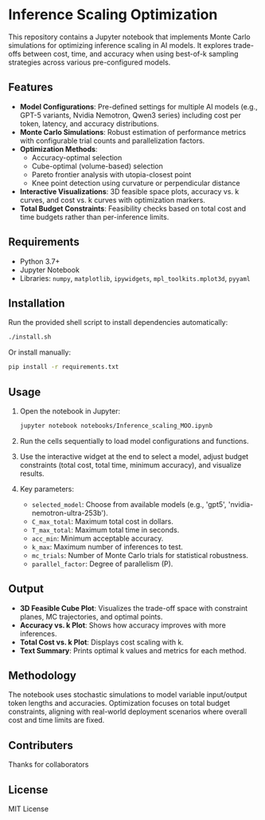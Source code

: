 # Inference Scaling Optimization

This repository contains a Jupyter notebook that implements Monte Carlo simulations for optimizing inference scaling in AI models. It explores trade-offs between cost, time, and accuracy when using best-of-k sampling strategies across various pre-configured models.

## Features

- **Model Configurations**: Pre-defined settings for multiple AI models (e.g., GPT-5 variants, Nvidia Nemotron, Qwen3 series) including cost per token, latency, and accuracy distributions.
- **Monte Carlo Simulations**: Robust estimation of performance metrics with configurable trial counts and parallelization factors.
- **Optimization Methods**:
  - Accuracy-optimal selection
  - Cube-optimal (volume-based) selection
  - Pareto frontier analysis with utopia-closest point
  - Knee point detection using curvature or perpendicular distance
- **Interactive Visualizations**: 3D feasible space plots, accuracy vs. k curves, and cost vs. k curves with optimization markers.
- **Total Budget Constraints**: Feasibility checks based on total cost and time budgets rather than per-inference limits.

## Requirements

- Python 3.7+
- Jupyter Notebook
- Libraries: `numpy`, `matplotlib`, `ipywidgets`, `mpl_toolkits.mplot3d`, `pyyaml`

## Installation

Run the provided shell script to install dependencies automatically:

```bash
./install.sh
```

Or install manually:
```bash
pip install -r requirements.txt
```

## Usage

1. Open the notebook in Jupyter:
   ```bash
   jupyter notebook notebooks/Inference_scaling_MOO.ipynb
   ```

2. Run the cells sequentially to load model configurations and functions.

3. Use the interactive widget at the end to select a model, adjust budget constraints (total cost, total time, minimum accuracy), and visualize results.

4. Key parameters:
   - `selected_model`: Choose from available models (e.g., 'gpt5', 'nvidia-nemotron-ultra-253b').
   - `C_max_total`: Maximum total cost in dollars.
   - `T_max_total`: Maximum total time in seconds.
   - `acc_min`: Minimum acceptable accuracy.
   - `k_max`: Maximum number of inferences to test.
   - `mc_trials`: Number of Monte Carlo trials for statistical robustness.
   - `parallel_factor`: Degree of parallelism (P).

## Output

- **3D Feasible Cube Plot**: Visualizes the trade-off space with constraint planes, MC trajectories, and optimal points.
- **Accuracy vs. k Plot**: Shows how accuracy improves with more inferences.
- **Total Cost vs. k Plot**: Displays cost scaling with k.
- **Text Summary**: Prints optimal k values and metrics for each method.

## Methodology

The notebook uses stochastic simulations to model variable input/output token lengths and accuracies. Optimization focuses on total budget constraints, aligning with real-world deployment scenarios where overall cost and time limits are 
fixed.

## Contributers
Thanks for collaborators

## License

MIT License